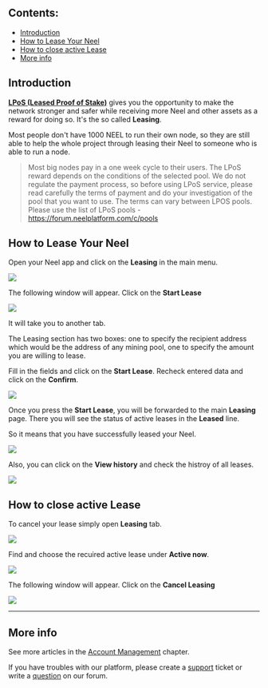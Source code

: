 ## **Contents**:

* [Introduction](#introduction)
* [How to Lease Your Neel](#how-to-lease-your-neel)
* [How to close active Lease](#how-to-close-active-lease)
* [More info](#more-info)

## Introduction

[**LPoS \(Leased Proof of Stake\)**](/platform-features/leased-proof-of-stake-lpos.md) gives you the opportunity to make the network stronger and safer while receiving more Neel and other assets as a reward for doing so. It's the so called **Leasing**.

Most people don't have 1000 NEEL to run their own node, so they are still able to help the whole project through leasing their Neel to someone who is able to run a node.

> Most big nodes pay in a one week cycle to their users. The LPoS reward depends on the conditions of the selected pool.
We do not regulate the payment process, so before using LPoS service, please read carefully the terms of payment and do your investigation of the pool that you want to use.
The terms can vary between LPOS pools. Please use the list of LPoS pools - https://forum.neelplatform.com/c/pools

## How to Lease Your Neel

Open your Neel app and click on the **Leasing** in the main menu.

![](/neel-client/mobile-apps/_assets/neel_leasing_01.png)

The following window will appear. Click on the **Start Lease**

![](/neel-client/mobile-apps/_assets/neel_leasing_02.png)

It will take you to another tab.

The Leasing section has two boxes: one to specify the recipient address which would be the address of any mining pool, one to specify the amount you are willing to lease.

Fill in the fields and click on the **Start Lease**. Recheck entered data and click on the **Confirm**.

![](/neel-client/mobile-apps/_assets/neel_leasing_03.png)

Once you press the **Start Lease**, you will be forwarded to the main **Leasing** page. There you will see the status of active leases in the **Leased** line.

So it means that you have successfully leased your Neel.

![](/neel-client/mobile-apps/_assets/neel_leasing_05.png)

Also, you can click on the **View history** and check the histroy of all leases.

![](/neel-client/mobile-apps/_assets/neel_leasing_06.png)

## How to close active Lease

To cancel your lease simply open **Leasing** tab.

![](/neel-client/mobile-apps/_assets/neel_leasing_01.png)

Find and choose the recuired active lease under **Active now**.

![](/neel-client/mobile-apps/_assets/neel_leasing_07.png)

The following window will appear. Click on the **Cancel Leasing**

![](/neel-client/mobile-apps/_assets/neel_leasing_08.png)

___

## More info

See more articles in the [Account Management](/neel-client/mobile-apps/android/account-management.md) chapter.

If you have troubles with our platform, please create a [support](https://support.neelplatform.com/) ticket or write a [question](https://forum.neelplatform.com/) on our forum.
